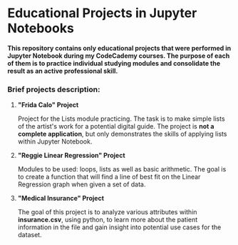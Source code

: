 # Educational Projects in Jupyter Notebooks
**This repository contains only educational projects that were performed in Jupyter Notebook during my CodeCademy courses. The purpose of each of them is to practice individual studying modules and consolidate the result as an active professional skill.** 

### Brief projects description:
1. **"Frida Calo" Project**
    
    Project for the Lists module practicing. The task is to make simple lists of the artist's work for a potential digital guide. The project is __not a complete application__, but only demonstrates the skills of applying lists within Jupyter Notebook. 
    
2. **"Reggie Linear Regression" Project**

    Modules to be used: loops, lists as well as basic arithmetic. The goal is to create a function that will find a line of best fit on the Linear Regression graph when given a set of data.

3. **"Medical Insurance" Project**

    The goal of this project is to analyze various attributes within **insurance.csv**, using python, to learn more about the patient information in the file and gain insight into potential use cases for the dataset.
